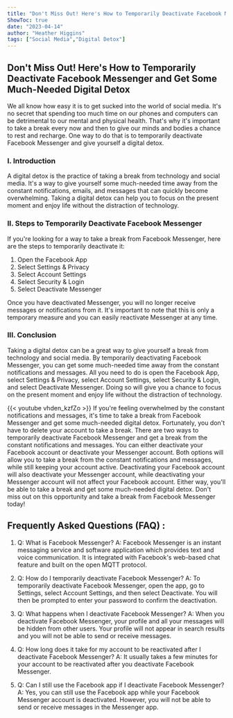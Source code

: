 ```yaml
---
title: "Don't Miss Out! Here's How to Temporarily Deactivate Facebook Messenger and Get Some Much-Needed Digital Detox"
ShowToc: true 
date: "2023-04-14"
author: "Heather Higgins" 
tags: ["Social Media","Digital Detox"]
---
```

## Don't Miss Out! Here's How to Temporarily Deactivate Facebook Messenger and Get Some Much-Needed Digital Detox

We all know how easy it is to get sucked into the world of social media. It's no secret that spending too much time on our phones and computers can be detrimental to our mental and physical health. That's why it's important to take a break every now and then to give our minds and bodies a chance to rest and recharge. One way to do that is to temporarily deactivate Facebook Messenger and give yourself a digital detox.

### I. Introduction 
A digital detox is the practice of taking a break from technology and social media. It's a way to give yourself some much-needed time away from the constant notifications, emails, and messages that can quickly become overwhelming. Taking a digital detox can help you to focus on the present moment and enjoy life without the distraction of technology.

### II. Steps to Temporarily Deactivate Facebook Messenger 
If you're looking for a way to take a break from Facebook Messenger, here are the steps to temporarily deactivate it: 

1. Open the Facebook App 
2. Select Settings & Privacy 
3. Select Account Settings 
4. Select Security & Login 
5. Select Deactivate Messenger 

Once you have deactivated Messenger, you will no longer receive messages or notifications from it. It's important to note that this is only a temporary measure and you can easily reactivate Messenger at any time. 

### III. Conclusion 
Taking a digital detox can be a great way to give yourself a break from technology and social media. By temporarily deactivating Facebook Messenger, you can get some much-needed time away from the constant notifications and messages. All you need to do is open the Facebook App, select Settings & Privacy, select Account Settings, select Security & Login, and select Deactivate Messenger. Doing so will give you a chance to focus on the present moment and enjoy life without the distraction of technology.

{{< youtube vhden_kzfZo >}} 
If you're feeling overwhelmed by the constant notifications and messages, it's time to take a break from Facebook Messenger and get some much-needed digital detox. Fortunately, you don't have to delete your account to take a break. There are two ways to temporarily deactivate Facebook Messenger and get a break from the constant notifications and messages. You can either deactivate your Facebook account or deactivate your Messenger account. Both options will allow you to take a break from the constant notifications and messages, while still keeping your account active. Deactivating your Facebook account will also deactivate your Messenger account, while deactivating your Messenger account will not affect your Facebook account. Either way, you'll be able to take a break and get some much-needed digital detox. Don't miss out on this opportunity and take a break from Facebook Messenger today!

## Frequently Asked Questions (FAQ) :
1. Q: What is Facebook Messenger?
A: Facebook Messenger is an instant messaging service and software application which provides text and voice communication. It is integrated with Facebook's web-based chat feature and built on the open MQTT protocol.

2. Q: How do I temporarily deactivate Facebook Messenger?
A: To temporarily deactivate Facebook Messenger, open the app, go to Settings, select Account Settings, and then select Deactivate. You will then be prompted to enter your password to confirm the deactivation.

3. Q: What happens when I deactivate Facebook Messenger?
A: When you deactivate Facebook Messenger, your profile and all your messages will be hidden from other users. Your profile will not appear in search results and you will not be able to send or receive messages.

4. Q: How long does it take for my account to be reactivated after I deactivate Facebook Messenger?
A: It usually takes a few minutes for your account to be reactivated after you deactivate Facebook Messenger.

5. Q: Can I still use the Facebook app if I deactivate Facebook Messenger?
A: Yes, you can still use the Facebook app while your Facebook Messenger account is deactivated. However, you will not be able to send or receive messages in the Messenger app.


